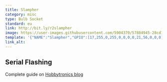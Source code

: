 ```yaml
---
title: Slampher
category: misc
type: Bulb Socket
standard: eu
link: http://bit.ly/r2slampher
image: https://user-images.githubusercontent.com/5904370/57884945-28cd1800-782a-11e9-9029-951942473a2a.png
template: '{"NAME":"Slampher","GPIO":[17,255,0,255,0,0,0,0,21,56,0,0,0],"FLAG":0,"BASE":9}' 
link_alt: 
---
```

## Serial Flashing
Complete guide on [Hobbytronics blog](https://blog.hobbytronics.pk/tasmota-sonoff-slampher-local-control/)
